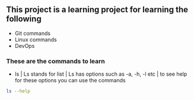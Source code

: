## This project is a learning project for learning the following

* Git commands
* Linux commands
* DevOps

### These are the commands to learn

* ls
| Ls stands for list
| Ls has options such as -a, -h, -l etc
| to see help for these options you can use the commands
```bash
ls --help
```
